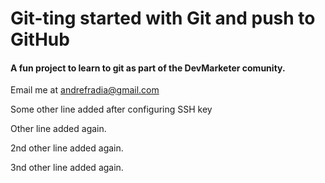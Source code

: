 # Git-ting started with Git and push to GitHub

#### A fun project to learn to git as part of the __DevMarketer__ comunity.

Email me at [andrefradia@gmail.com](Mailto:andrefradia@gmail.com)

Some other line added after configuring SSH key

Other line added again.

2nd other line added again.

3nd other line added again.
